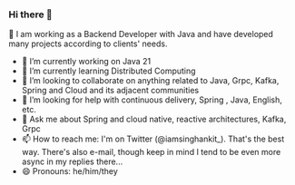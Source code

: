 ### Hi there 👋


🔭 I am working as a Backend Developer with Java and have developed many projects according to clients' needs.

- 🔭 I’m currently working on Java 21
- 🌱 I’m currently learning Distributed Computing
- 👯 I’m looking to collaborate on anything related to Java, Grpc, Kafka, Spring and Cloud and its adjacent communities
- 🤔 I’m looking for help with continuous delivery, Spring , Java, English, etc.
- 💬 Ask me about  Spring and cloud native, reactive architectures, Kafka, Grpc
- 📫 How to reach me:  I'm on Twitter (@iamsinghankit_). That's the best way. There's also e-mail, though keep in mind I tend to be even more async in my replies   there...
- 😄 Pronouns: he/him/they
